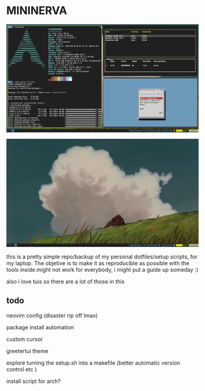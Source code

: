 # MININERVA

![full](https://github.com/Ddifhens/dotfiles/blob/master/images/2025-05-27-054000_1366x768_scrot.png?raw=true)

![empty](https://github.com/Ddifhens/dotfiles/blob/master/images/2025-05-27-054336_1366x768_scrot.png?raw=true)


this is a pretty simple repo/backup of my personal dotfiles/setup scripts, for my laptop. The objetive is to make it as reproducible as possible with the tools inside.might not work for everybody, i might put a guide up someday :) 

also i love tuis so there are a lot of those in this 

## todo 

neovim config (disaster rip off lmao)

package install automation

custom cursor

greetertui theme

explore turning the setup.sh into a makefile (better automatic version control etc )

install script for arch? 

